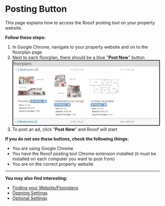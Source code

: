 # Posting Button
This page explains how to access the Rooof posting tool on your property website.

**Follow these steps:**
1. In Google Chrome, navigate to your property website and on to the floorplan page
2. Next to each floorplan, there should be a blue "**Post Now**" button
![](button1.jpg)
3. To post an ad, click "**Post Now**" and Rooof will start


**If you do not see these buttons, check the following things:**
- You are using Google Chrome
- You have the Rooof posting tool Chrome extension installed (it must be installed on each computer you want to post from)
- You are on the correct property website

---
**You may also find interesting:**
- [Finding your Website/Floorplans](http://docs.rooof.com/findingfloorplan_md.html)
- [Opening Settings](http://docs.rooof.com/openingsettings_md.html)
- [Optional Settings](http://docs.rooof.com/rooof_optional_settings.html)
